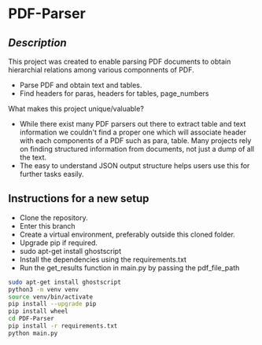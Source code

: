 # PDF-Parser
## _Description_

This project was created to enable parsing PDF documents to obtain hierarchial relations among various componnents of PDF.

- Parse PDF and obtain text and tables.
- Find headers for paras, headers for tables, page_numbers

What makes this project unique/valuable?

- While there exist many PDF parsers out there to extract table and text information we couldn't find a proper one which will associate header with each components of a PDF such as para, table. Many projects rely on finding structured information from documents, not just a dump of all the text.
- The easy to understand JSON output structure helps users use this for further tasks easily.

## Instructions for a new setup

- Clone the repository.
- Enter this branch
- Create a virtual environment, preferably outside this cloned folder.
- Upgrade pip if required.
- sudo apt-get install ghostscript
- Install the dependencies using the requirements.txt
- Run the get_results function in main.py by passing the pdf_file_path

```sh
sudo apt-get install ghostscript
python3 -m venv venv
source venv/bin/activate
pip install --upgrade pip
pip install wheel
cd PDF-Parser
pip install -r requirements.txt
python main.py
```


